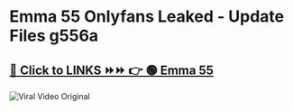 
 # Emma 55 Onlyfans Leaked - Update Files g556a

## <h2><a href="https://clipsfans.com/Emma_55&ref=git">🔗 Click to LINKS ⏩⏩ 👉 🟢 Emma 55 </a></h2>

<a href="https://clipsfans.com/Emma_55&ref=git" rel="nofollow" data-target="animated-image.originalLink"><img src="https://i.ibb.co.com/xMMVF88/686577567.gif" alt="Viral Video Original" style="max-width: 100%; display: inline-block;" data-target="animated-image.originalImage"></a>

